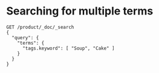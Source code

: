 # Searching for multiple terms

```
GET /product/_doc/_search
{
  "query": {
    "terms": {
      "tags.keyword": [ "Soup", "Cake" ]
    }
  }
}
```